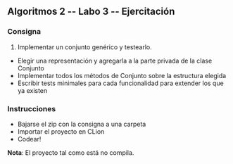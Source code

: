 ## Algoritmos 2 -- Labo 3 -- Ejercitación

### Consigna

1) Implementar un conjunto genérico y testearlo. 

* Elegir una representación y agregarla a la parte privada de la clase Conjunto
* Implementar todos los métodos de Conjunto sobre la estructura elegida
* Escribir tests minimales para cada funcionalidad para extender los que ya existen 


### Instrucciones

* Bajarse el zip con la consigna a una carpeta 
* Importar el proyecto en CLion
* Codear!

**Nota**: El proyecto tal como está no compila.



